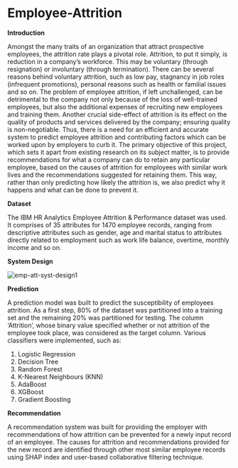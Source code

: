 # Employee-Attrition

**Introduction**

Amongst the many traits of an organization that attract prospective employees, the attrition rate plays a pivotal role. Attrition, to put it simply, is reduction in a company’s workforce. This may be voluntary (through resignation) or involuntary (through termination). There can be several reasons behind voluntary attrition, such as low pay, stagnancy in job roles (infrequent promotions), personal reasons such as health or familial issues and so on. The problem of employee attrition, if left unchallenged, can be detrimental to the company not only because of the loss of well-trained employees, but also the additional expenses of recruiting new employees and training them. Another crucial side-effect of attrition is its effect on the quality of products and services delivered by the company; ensuring quality is non-negotiable. Thus, there is a need for an efficient and accurate system to predict employee attrition and contributing factors which can be worked upon by employers to curb it. The primary objective of this project, which sets it apart from existing research on its subject matter, is to provide recommendations for what a company can do to retain any particular employee, based on the causes of attrition for employees with similar work lives and the recommendations suggested for retaining them. This way, rather than only predicting how likely the attrition is, we also predict why it happens and what can be done to prevent it.

**Dataset**

The IBM HR Analytics Employee Attrition & Performance dataset was used. It comprises of 35 attributes for 1470 employee records, ranging from descriptive attributes such as gender, age and marital status to attributes directly related to employment such as work life balance, overtime, monthly income and so on.

**System Design**

![emp-att-syst-design1](https://user-images.githubusercontent.com/53876415/205435265-644bbb51-2dbd-4c04-9e4d-51d3dd5308e3.jpg)

**Prediction**

A prediction model was built to predict the susceptibility of employees attrition. As a first step, 80% of the dataset was partitioned into a training set and the remaining 20% was partitioned for testing. The column ‘Attrition’, whose binary value specified whether or not attrition of the employee took place, was considered as the target column. Various classifiers were implemented, such as:
1. Logistic Regression
2. Decision Tree
3. Random Forest
4. K-Nearest Neighbours (KNN)
5. AdaBoost
6. XGBoost
7. Gradient Boosting

**Recommendation**

A recommendation system was built for providing the employer with recommendations of how attrition can be prevented for a newly input record of an employee. The causes
for attrition and recommendations provided for the new record are identified through other most similar employee records using SHAP index and user-based collaborative filtering technique.
